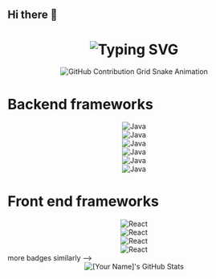 ## Hi there 👋
<div align="center">
    <h1>
        <img src="https://readme-typing-svg.herokuapp.com?font=Jetbrains+mono&size=40&duration=3000&color=33FF33&center=true&vCenter=true&width=435&lines=Hey..+I'm+Mathavan;This+is..;..my+Github..;" alt="Typing SVG"/>
    </h1>
</div>
<div align="center">
    <img src="https://raw.githubusercontent.com/[YourGitHub]/[YourGitHub]/output/github-contribution-grid-snake.svg" alt="GitHub Contribution Grid Snake Animation"/>
</div>
<h1>Backend frameworks</h1>
<div align="center">
    <!-- Replace with your skills -->
    <img src="https://img.shields.io/badge/Java-007396?style=for-the-badge&logo=java&logoColor=white" alt="Java" />
    <!-- Add more badges similarly -->
</div>
<div align="center">
    <!-- Replace with your skills -->
    <img src="https://img.shields.io/badge/NodeJs-007396?style=for-the-badge&logo=nodejs&logoColor=white" alt="Java" />
    <!-- Add more badges similarly -->
</div>
<div align="center">
    <!-- Replace with your skills -->
    <img src="https://img.shields.io/badge/Php-007396?style=for-the-badge&logo=php&logoColor=white" alt="Java" />
    <!-- Add more badges similarly -->
</div>

<div align="center">
    <!-- Replace with your skills -->
    <img src="https://img.shields.io/badge/Javascript-007396?style=for-the-badge&logo=javascript&logoColor=white" alt="Java" />
    <!-- Add more badges similarly -->
</div>
<div align="center">
    <!-- Replace with your skills -->
    <img src="https://img.shields.io/badge/MongoDB-007396?style=for-the-badge&logo=mongodb&logoColor=white" alt="Java" />
    <!-- Add more badges similarly -->
</div>
<div align="center">
    <!-- Replace with your skills -->
    <img src="https://img.shields.io/badge/MYsql-007396?style=for-the-badge&logo=sql&logoColor=white" alt="Java" />
    <!-- Add more badges similarly -->
</div>
<h1>Front end frameworks</h1>


<div align="center">
    <!-- Replace with your framework skills -->
    <img src="https://img.shields.io/badge/React-20232A?style=for-the-badge&logo=react&logoColor=61DAFB" alt="React"/>
    <!-- Add more badges similarly -->
</div>

<div align="center">
    <!-- Replace with your framework skills -->
    <img src="https://img.shields.io/badge/Npm-20232A?style=for-the-badge&logo=npm&logoColor=61DAFB" alt="React"/>
    <!-- Add more badges similarly -->
</div>
<div align="center">
    <!-- Replace with your framework skills -->
    <img src="https://img.shields.io/badge/HTML-20232A?style=for-the-badge&logo=html&logoColor=61DAFB" alt="React"/>
    <!-- Add more badges similarly -->
</div>
<div align="center">
    <!-- Replace with your framework skills -->
    <img src="https://img.shields.io/badge/CSS-20232A?style=for-the-badge&logo=css&logoColor=61DAFB" alt="React"/>
    <!-- Add more badges similarly -->
</div>
 more badges similarly -->

<div align="center">
    <img src="https://github-profile-summary-cards.vercel.app/api/cards/profile-details?username=Mathavan208&theme=github_dark" alt="[Your Name]'s GitHub Stats"/>
</div>
<!--
**Mathavan208/Mathavan208** is a ✨ _special_ ✨ repository because its `README.md` (this file) appears on your GitHub profile.

Here are some ideas to get you started:

- 🔭 I’m currently pursuing as a Student in rajalakshmi engineering college
- 🌱 I’m currently learning deep learning 
- 👯 I’m looking to collaborate on Full stack projects based on MERN STACK
- 🤔 I’m looking for help with Full Stack

